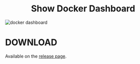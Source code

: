 <h1 align="center">Show Docker Dashboard</h1>

![docker dashboard](resources/docker_dashboard.gif)


# DOWNLOAD

Available on the [release page]().